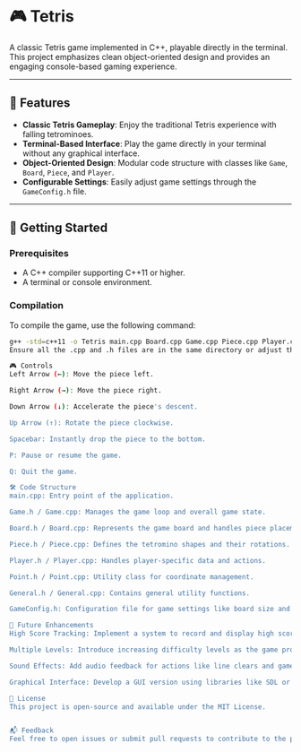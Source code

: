 # 🎮 Tetris

A classic Tetris game implemented in C++, playable directly in the terminal. This project emphasizes clean object-oriented design and provides an engaging console-based gaming experience.

---

## 🧩 Features

- **Classic Tetris Gameplay**: Enjoy the traditional Tetris experience with falling tetrominoes.
- **Terminal-Based Interface**: Play the game directly in your terminal without any graphical interface.
- **Object-Oriented Design**: Modular code structure with classes like `Game`, `Board`, `Piece`, and `Player`.
- **Configurable Settings**: Easily adjust game settings through the `GameConfig.h` file.

---

## 🚀 Getting Started

### Prerequisites

- A C++ compiler supporting C++11 or higher.
- A terminal or console environment.

### Compilation

To compile the game, use the following command:

```bash
g++ -std=c++11 -o Tetris main.cpp Board.cpp Game.cpp Piece.cpp Player.cpp Point.cpp General.cpp
Ensure all the .cpp and .h files are in the same directory or adjust the paths accordingly.

🎮 Controls
Left Arrow (←): Move the piece left.

Right Arrow (→): Move the piece right.

Down Arrow (↓): Accelerate the piece's descent.

Up Arrow (↑): Rotate the piece clockwise.

Spacebar: Instantly drop the piece to the bottom.

P: Pause or resume the game.

Q: Quit the game.

🛠️ Code Structure
main.cpp: Entry point of the application.

Game.h / Game.cpp: Manages the game loop and overall game state.

Board.h / Board.cpp: Represents the game board and handles piece placement.

Piece.h / Piece.cpp: Defines the tetromino shapes and their rotations.

Player.h / Player.cpp: Handles player-specific data and actions.

Point.h / Point.cpp: Utility class for coordinate management.

General.h / General.cpp: Contains general utility functions.

GameConfig.h: Configuration file for game settings like board size and speed.

🧪 Future Enhancements
High Score Tracking: Implement a system to record and display high scores.

Multiple Levels: Introduce increasing difficulty levels as the game progresses.

Sound Effects: Add audio feedback for actions like line clears and game over.

Graphical Interface: Develop a GUI version using libraries like SDL or SFML.

📄 License
This project is open-source and available under the MIT License.


📬 Feedback
Feel free to open issues or submit pull requests to contribute to the project. Your feedback is highly appreciated!
